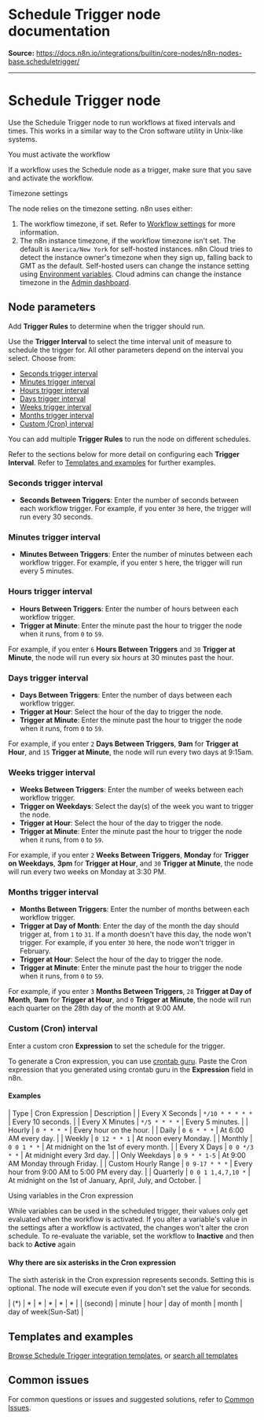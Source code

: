 # Schedule Trigger node documentation

**Source:** https://docs.n8n.io/integrations/builtin/core-nodes/n8n-nodes-base.scheduletrigger/

---

# Schedule Trigger node

Use the Schedule Trigger node to run workflows at fixed intervals and times. This works in a similar way to the Cron software utility in Unix-like systems.

You must activate the workflow

If a workflow uses the Schedule node as a trigger, make sure that you save and activate the workflow.

Timezone settings

The node relies on the timezone setting. n8n uses either:

1. The workflow timezone, if set. Refer to [Workflow settings](../../../../workflows/settings/) for more information.
2. The n8n instance timezone, if the workflow timezone isn't set. The default is `America/New York` for self-hosted instances. n8n Cloud tries to detect the instance owner's timezone when they sign up, falling back to GMT as the default. Self-hosted users can change the instance setting using [Environment variables](../../../../hosting/configuration/environment-variables/timezone-localization/). Cloud admins can change the instance timezone in the [Admin dashboard](../../../../manage-cloud/set-cloud-timezone/).

## Node parameters

Add **Trigger Rules** to determine when the trigger should run.

Use the **Trigger Interval** to select the time interval unit of measure to schedule the trigger for. All other parameters depend on the interval you select. Choose from:

- [Seconds trigger interval](#seconds-trigger-interval)
- [Minutes trigger interval](#minutes-trigger-interval)
- [Hours trigger interval](#hours-trigger-interval)
- [Days trigger interval](#days-trigger-interval)
- [Weeks trigger interval](#weeks-trigger-interval)
- [Months trigger interval](#months-trigger-interval)
- [Custom (Cron) interval](#custom-cron-interval)

You can add multiple **Trigger Rules** to run the node on different schedules.

Refer to the sections below for more detail on configuring each **Trigger Interval**. Refer to [Templates and examples](#templates-and-examples) for further examples.

### Seconds trigger interval

- **Seconds Between Triggers**: Enter the number of seconds between each workflow trigger. For example, if you enter `30` here, the trigger will run every 30 seconds.

### Minutes trigger interval

- **Minutes Between Triggers**: Enter the number of minutes between each workflow trigger. For example, if you enter `5` here, the trigger will run every 5 minutes.

### Hours trigger interval

- **Hours Between Triggers**: Enter the number of hours between each workflow trigger.
- **Trigger at Minute**: Enter the minute past the hour to trigger the node when it runs, from `0` to `59`.

For example, if you enter `6` **Hours Between Triggers** and `30` **Trigger at Minute**, the node will run every six hours at 30 minutes past the hour.

### Days trigger interval

- **Days Between Triggers**: Enter the number of days between each workflow trigger.
- **Trigger at Hour**: Select the hour of the day to trigger the node.
- **Trigger at Minute**: Enter the minute past the hour to trigger the node when it runs, from `0` to `59`.

For example, if you enter `2` **Days Between Triggers**, **9am** for **Trigger at Hour**, and `15` **Trigger at Minute**, the node will run every two days at 9:15am.

### Weeks trigger interval

- **Weeks Between Triggers**: Enter the number of weeks between each workflow trigger.
- **Trigger on Weekdays**: Select the day(s) of the week you want to trigger the node.
- **Trigger at Hour**: Select the hour of the day to trigger the node.
- **Trigger at Minute**: Enter the minute past the hour to trigger the node when it runs, from `0` to `59`.

For example, if you enter `2` **Weeks Between Triggers**, **Monday** for **Trigger on Weekdays**, **3pm** for **Trigger at Hour**, and `30` **Trigger at Minute**, the node will run every two weeks on Monday at 3:30 PM.

### Months trigger interval

- **Months Between Triggers**: Enter the number of months between each workflow trigger.
- **Trigger at Day of Month**: Enter the day of the month the day should trigger at, from `1` to `31`. If a month doesn't have this day, the node won't trigger. For example, if you enter `30` here, the node won't trigger in February.
- **Trigger at Hour**: Select the hour of the day to trigger the node.
- **Trigger at Minute**: Enter the minute past the hour to trigger the node when it runs, from `0` to `59`.

For example, if you enter `3` **Months Between Triggers**, `28` **Trigger at Day of Month**, **9am** for **Trigger at Hour**, and `0` **Trigger at Minute**, the node will run each quarter on the 28th day of the month at 9:00 AM.

### Custom (Cron) interval

Enter a custom cron **Expression** to set the schedule for the trigger.

To generate a Cron expression, you can use [crontab guru](https://crontab.guru). Paste the Cron expression that you generated using crontab guru in the **Expression** field in n8n.

#### Examples

| Type | Cron Expression | Description |
| Every X Seconds | `*/10 * * * * *` | Every 10 seconds. |
| Every X Minutes | `*/5 * * * *` | Every 5 minutes. |
| Hourly | `0 * * * *` | Every hour on the hour. |
| Daily | `0 6 * * *` | At 6:00 AM every day. |
| Weekly | `0 12 * * 1` | At noon every Monday. |
| Monthly | `0 0 1 * *` | At midnight on the 1st of every month. |
| Every X Days | `0 0 */3 * *` | At midnight every 3rd day. |
| Only Weekdays | `0 9 * * 1-5` | At 9:00 AM Monday through Friday. |
| Custom Hourly Range | `0 9-17 * * *` | Every hour from 9:00 AM to 5:00 PM every day. |
| Quarterly | `0 0 1 1,4,7,10 *` | At midnight on the 1st of January, April, July, and October. |

Using variables in the Cron expression

While variables can be used in the scheduled trigger, their values only get evaluated when the workflow is activated. If you alter a variable's value in the settings after a workflow is activated, the changes won't alter the cron schedule. To re-evaluate the variable, set the workflow to **Inactive** and then back to **Active** again

#### Why there are six asterisks in the Cron expression

The sixth asterisk in the Cron expression represents seconds. Setting this is optional. The node will execute even if you don't set the value for seconds.

| (*) | * | * | * | * | * |
| (second) | minute | hour | day of month | month | day of week(Sun-Sat) |

## Templates and examples

[Browse Schedule Trigger integration templates](https://n8n.io/integrations/schedule-trigger/), or [search all templates](https://n8n.io/workflows/)

## Common issues

For common questions or issues and suggested solutions, refer to [Common Issues](common-issues/).
